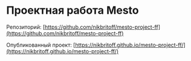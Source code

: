# Проектная работа Mesto

Репозиторий: [https://github.com/nikbritoff/mesto-project-ff](https://github.com/nikbritoff/mesto-project-ff)

Опубликованный проект: [https://nikbritoff.github.io/mesto-project-ff/](https://nikbritoff.github.io/mesto-project-ff/)
